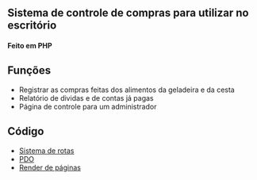 ## Sistema de controle de compras para utilizar no escritório
#### Feito em PHP

## Funções
- Registrar as compras feitas dos alimentos da geladeira e da cesta
- Relatório de dividas e de contas já pagas
- Página de controle para um administrador

## Código
- [Sistema de rotas](libs/rotasPaginas/Rota.php )
- [PDO](modal/Banco.php)
- [Render de páginas](libs/renderizadorPaginas/Render.php)
